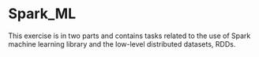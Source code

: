 # Spark_ML
This exercise is in two parts and contains tasks related to the use of Spark machine learning library and the low-level distributed datasets, RDDs. 
